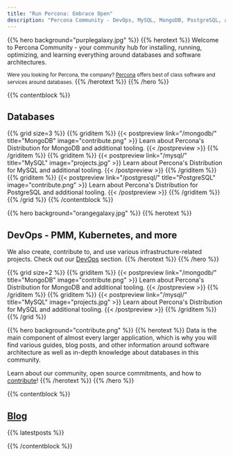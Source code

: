 ```yaml
---
title: "Run Percona: Embrace Open"
description: "Percona Community - DevOps, MySQL, MongoDB, PostgreSQL, and more"
---
```


{{% hero background="purplegalaxy.jpg" %}}
{{% herotext %}}
Welcome to Percona Community - your community hub for installing, running, optimizing, and learning everything around databases and software architectures.

<small>Were you looking for Percona, the company? [Percona](https://percona.com/) offers best of class software and services around databases.</small>
{{% /herotext %}}
{{% /hero %}}

{{% contentblock %}}

## Databases

{{% grid size=3 %}}
{{% griditem %}}
{{< postpreview link="/mongodb/" title="MongoDB" image="contribute.png" >}}
Learn about Percona's Distribution for MongoDB and additional tooling.
{{< /postpreview >}}
{{% /griditem %}}
{{% griditem %}}
{{< postpreview link="/mysql/" title="MySQL" image="projects.jpg" >}}
Learn about Percona's Distribution for MySQL and additional tooling.
{{< /postpreview >}}
{{% /griditem %}}
{{% griditem %}}
{{< postpreview link="/postgresql/" title="PostgreSQL" image="contribute.png" >}}
Learn about Percona's Distribution for PostgreSQL and additional tooling.
{{< /postpreview >}}
{{% /griditem %}}
{{% /grid %}}
{{% /contentblock %}}

{{% hero background="orangegalaxy.jpg" %}}
{{% herotext %}}

## DevOps - PMM, Kubernetes, and more

We also create, contribute to, and use various infrastructure-related projects. Check out our [DevOps](/devops) section.
{{% /herotext %}}
{{% /hero %}}

{{% grid size=2 %}}
{{% griditem %}}
{{< postpreview link="/mongodb/" title="MongoDB" image="contribute.png" >}}
Learn about Percona's Distribution for MongoDB and additional tooling.
{{< /postpreview >}}
{{% /griditem %}}
{{% griditem %}}
{{< postpreview link="/mysql/" title="MySQL" image="projects.jpg" >}}
Learn about Percona's Distribution for MySQL and additional tooling.
{{< /postpreview >}}
{{% /griditem %}}
{{% /grid %}}

{{% hero background="contribute.png" %}}
{{% herotext %}}
Data is the main component of almost every larger application, which is why you will find various guides, blog posts, and other information around software architecture as well as in-depth knowledge about databases in this community.

Learn about our community, open source commitments, and how to [contribute](/contribute)!
{{% /herotext %}}
{{% /hero %}}

{{% contentblock %}}

## [Blog](/blog)

{{% latestposts %}}

{{% /contentblock %}}


